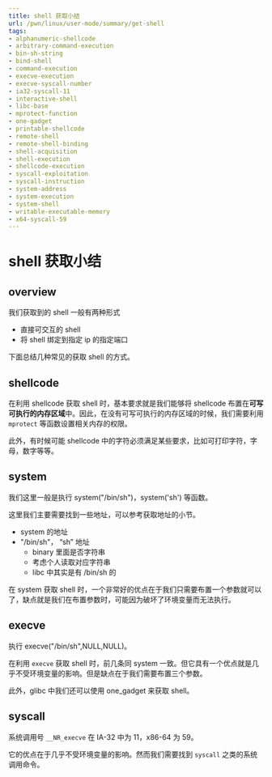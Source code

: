 ```yaml
---
title: shell 获取小结
url: /pwn/linux/user-mode/summary/get-shell
tags:
- alphanumeric-shellcode
- arbitrary-command-execution
- bin-sh-string
- bind-shell
- command-execution
- execve-execution
- execve-syscall-number
- ia32-syscall-11
- interactive-shell
- libc-base
- mprotect-function
- one-gadget
- printable-shellcode
- remote-shell
- remote-shell-binding
- shell-acquisition
- shell-execution
- shellcode-execution
- syscall-exploitation
- syscall-instruction
- system-address
- system-execution
- system-shell
- writable-executable-memory
- x64-syscall-59
---
```

# shell 获取小结

## overview

我们获取到的 shell 一般有两种形式

- 直接可交互的 shell
- 将 shell 绑定到指定 ip 的指定端口

下面总结几种常见的获取 shell 的方式。

## shellcode

在利用 shellcode 获取 shell 时，基本要求就是我们能够将 shellcode 布置在**可写可执行的内存区域**中。因此，在没有可写可执行的内存区域的时候，我们需要利用`mprotect` 等函数设置相关内存的权限。

此外，有时候可能 shellcode 中的字符必须满足某些要求，比如可打印字符，字母，数字等等。

## system

我们这里一般是执行 system("/bin/sh")，system('sh') 等函数。

这里我们主要需要找到一些地址，可以参考获取地址的小节。

- system 的地址
- "/bin/sh"， “sh” 地址
    - binary 里面是否字符串
    - 考虑个人读取对应字符串
    - libc 中其实是有 /bin/sh 的

在 system 获取 shell 时，一个非常好的优点在于我们只需要布置一个参数就可以了，缺点就是我们在布置参数时，可能因为破坏了环境变量而无法执行。

## execve

执行 execve("/bin/sh",NULL,NULL)。

在利用 `execve` 获取 shell 时，前几条同 system 一致。但它具有一个优点就是几乎不受环境变量的影响。但是缺点在于我们需要布置三个参数。

此外，glibc 中我们还可以使用 one_gadget 来获取 shell。

## syscall

系统调用号 `__NR_execve` 在 IA-32 中为 11，x86-64 为 59。

它的优点在于几乎不受环境变量的影响。然而我们需要找到 `syscall` 之类的系统调用命令。